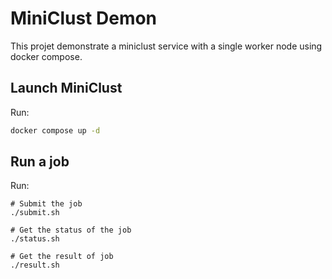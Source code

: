 
# MiniClust Demon

This projet demonstrate a miniclust service with a single worker node using docker compose.

## Launch MiniClust

Run:
```bash
docker compose up -d
```

## Run a job

Run:
```
# Submit the job
./submit.sh

# Get the status of the job
./status.sh

# Get the result of job
./result.sh
```

